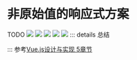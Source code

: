 # 非原始值的响应式方案
TODO
![](/非原始值的响应式方案/1.jpg)
![](/非原始值的响应式方案/2.jpg)
![](/非原始值的响应式方案/3.jpg)
![](/非原始值的响应式方案/4.jpg)
![](/非原始值的响应式方案/5.jpg)
::: details 总结
<!--@include: ./总结.md-->
:::
参考[Vue.js设计与实现 5章节](https://www.ituring.com.cn/book/2953)